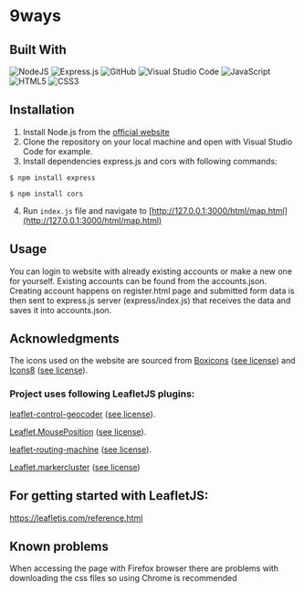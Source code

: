 # 9ways

## Built With

![NodeJS](https://img.shields.io/badge/node.js-6DA55F?style=for-the-badge&logo=node.js&logoColor=white)
![Express.js](https://img.shields.io/badge/express.js-%23404d59.svg?style=for-the-badge&logo=express&logoColor=%2361DAFB)
![GitHub](https://img.shields.io/badge/github-%23121011.svg?style=for-the-badge&logo=github&logoColor=white)
![Visual Studio Code](https://img.shields.io/badge/Visual%20Studio%20Code-0078d7.svg?style=for-the-badge&logo=visual-studio-code&logoColor=white)
![JavaScript](https://img.shields.io/badge/javascript-%23323330.svg?style=for-the-badge&logo=javascript&logoColor=%23F7DF1E)
![HTML5](https://img.shields.io/badge/html5-%23E34F26.svg?style=for-the-badge&logo=html5&logoColor=white)
![CSS3](https://img.shields.io/badge/css3-%231572B6.svg?style=for-the-badge&logo=css3&logoColor=white)

## Installation

1. Install Node.js from the [official website](https://nodejs.org/en)
2. Clone the repository on your local machine and open with Visual Studio Code for example.
3. Install dependencies express.js and cors with following commands:

```
$ npm install express
```

```
$ npm install cors
```

4. Run `index.js` file and navigate to [http://127.0.0.1:3000/html/map.html](http://127.0.0.1:3000/html/map.html)

## Usage

You can login to website with already existing accounts or make a new one for yourself.
Existing accounts can be found from the accounts.json.
Creating account happens on register.html page and submitted form data is then sent to express.js server (express/index.js) that receives the data and saves it into accounts.json.

## Acknowledgments

The icons used on the website are sourced from [Boxicons](https://boxicons.com/) ([see license](https://boxicons.com/usage#license)) and [Icons8](https://icons8.com/) ([see license](https://icons8.com/license)).

### Project uses following LeafletJS plugins:

[leaflet-control-geocoder](https://github.com/perliedman/leaflet-control-geocoder) ([see license](https://github.com/perliedman/leaflet-control-geocoder/blob/master/LICENSE)).

[Leaflet.MousePosition](https://github.com/ardhi/Leaflet.MousePosition) ([see license](https://github.com/ardhi/Leaflet.MousePosition/blob/master/MIT-LICENCE.txt)).

[leaflet-routing-machine](https://github.com/perliedman/leaflet-routing-machine?tab=License-1-ov-file) ([see license](https://github.com/perliedman/leaflet-routing-machine/blob/master/LICENSE.md)).

[Leaflet.markercluster](https://github.com/Leaflet/Leaflet.markercluster) ([see license](https://github.com/Leaflet/Leaflet.markercluster/blob/master/MIT-LICENCE.txt))

## For getting started with LeafletJS:

https://leafletjs.com/reference.html

## Known problems

When accessing the page with Firefox browser there are problems with downloading the css files so using Chrome is recommended
